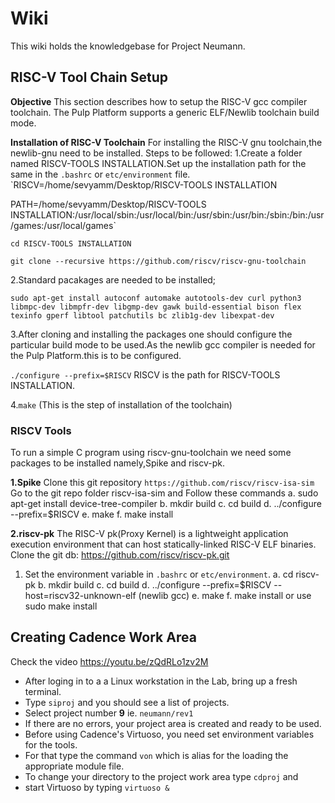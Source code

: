 # Wiki
This wiki holds the knowledgebase for Project Neumann.

## RISC-V Tool Chain Setup

**Objective**
This section describes how to setup the RISC-V gcc compiler toolchain. The Pulp Platform supports a generic ELF/Newlib toolchain build mode.

**Installation of RISC-V Toolchain**
For installing the RISC-V gnu toolchain,the newlib-gnu need to be installed.
Steps to be followed:
1.Create a folder named RISCV-TOOLS INSTALLATION.Set up the installation path for the same in the `.bashrc` or `etc/environment` file.
 `RISCV=/home/sevyamm/Desktop/RISCV-TOOLS INSTALLATION
  
  PATH=/home/sevyamm/Desktop/RISCV-TOOLS INSTALLATION:/usr/local/sbin:/usr/local/bin:/usr/sbin:/usr/bin:/sbin:/bin:/usr/games:/usr/local/games`

`cd RISCV-TOOLS INSTALLATION`

`git clone --recursive https://github.com/riscv/riscv-gnu-toolchain`

2.Standard pacakages are needed to be installed;

`sudo apt-get install autoconf automake autotools-dev curl python3 libmpc-dev libmpfr-dev libgmp-dev gawk build-essential bison flex texinfo gperf libtool patchutils bc zlib1g-dev libexpat-dev`

3.After cloning and installing the packages one should configure the particular build mode to be used.As the newlib gcc compiler is needed for the Pulp Platform.this is to be configured.

`./configure --prefix=$RISCV`
RISCV is the path for RISCV-TOOLS INSTALLATION.

4.`make` (This is the step of installation of the toolchain)

### RISCV Tools

To run a simple C program using riscv-gnu-toolchain we need some packages to be installed namely,Spike and riscv-pk.

**1.Spike**
Clone this git repository `https://github.com/riscv/riscv-isa-sim`
Go to the git repo folder riscv-isa-sim and Follow these commands
a. sudo apt-get install device-tree-compiler
b. mkdir build
c. cd build
d. ../configure --prefix=$RISCV
e. make
f. make install

**2.riscv-pk**
The RISC-V pk(Proxy Kernel) is a lightweight application execution environment that can host
statically-linked RISC-V ELF binaries.
Clone the git db: https://github.com/riscv/riscv-pk.git
1. Set the environment variable in `.bashrc` or `etc/environment`.
a. cd riscv-pk 
b. mkdir build
c. cd build
d. ../configure --prefix=$RISCV --host=riscv32-unknown-elf (newlib gcc)
e. make
f. make install or use sudo make install


## Creating Cadence Work Area
Check the video https://youtu.be/zQdRLo1zv2M
- After loging in to a a Linux workstation in the Lab, bring up a fresh terminal.
- Type `siproj` and you should see a list of projects.
- Select project number **9** ie. `neumann/rev1`
- If there are no errors, your project area is created and ready to be used.
- Before using Cadence's Virtuoso, you need set environment variables for the tools.
- For that type the command `von` which is alias for the loading the appropriate module file.
- To change your directory to the project work area type `cdproj` and
- start Virtuoso by typing `virtuoso &`
